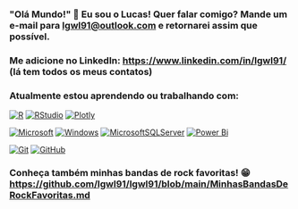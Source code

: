 ### "Olá Mundo!" :vulcan_salute: Eu sou o Lucas! Quer falar comigo? Mande um e-mail para lgwl91@outlook.com e retornarei assim que possível.

### Me adicione no LinkedIn: https://www.linkedin.com/in/lgwl91/ (lá tem todos os meus contatos)

### Atualmente estou aprendendo ou trabalhando com:

[![R](https://img.shields.io/badge/r-%23276DC3.svg?style=for-the-badge&logo=r&logoColor=white)](https://www.linkedin.com/in/lgwl91/)
[![RStudio](https://img.shields.io/badge/RStudio-4285F4?style=for-the-badge&logo=rstudio&logoColor=white)](https://www.linkedin.com/in/lgwl91/)
[![Plotly](https://img.shields.io/badge/Plotly-%233F4F75.svg?style=for-the-badge&logo=plotly&logoColor=white)](https://www.linkedin.com/in/lgwl91/)

[![Microsoft](https://img.shields.io/badge/Microsoft-0078D4?style=for-the-badge&logo=microsoft&logoColor=white)](https://www.linkedin.com/in/lgwl91/)
[![Windows](https://img.shields.io/badge/Windows-0078D6?style=for-the-badge&logo=windows&logoColor=white)](https://www.linkedin.com/in/lgwl91/)
[![MicrosoftSQLServer](https://img.shields.io/badge/Microsoft%20SQL%20Sever-CC2927?style=for-the-badge&logo=microsoft%20sql%20server&logoColor=white)](https://www.linkedin.com/in/lgwl91/)
[![Power Bi](https://img.shields.io/badge/power_bi-F2C811?style=for-the-badge&logo=powerbi&logoColor=black)](https://www.linkedin.com/in/lgwl91/)

[![Git](https://img.shields.io/badge/git-%23F05033.svg?style=for-the-badge&logo=git&logoColor=white)](https://www.linkedin.com/in/lgwl91/)
[![GitHub](https://img.shields.io/badge/github-%23121011.svg?style=for-the-badge&logo=github&logoColor=white)](https://www.linkedin.com/in/lgwl91/)

### Conheça também minhas bandas de rock favoritas! :grin: https://github.com/lgwl91/lgwl91/blob/main/MinhasBandasDeRockFavoritas.md
